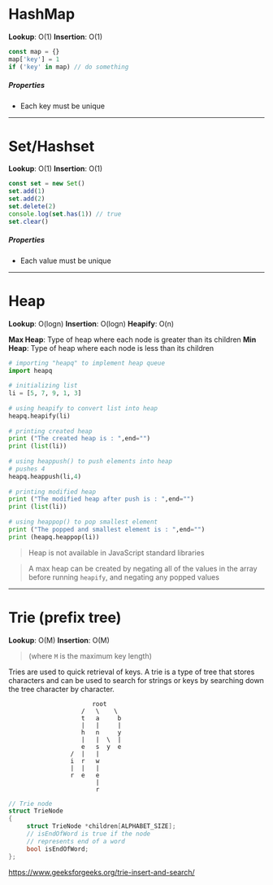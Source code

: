 # HashMap
**Lookup**: O(1)
**Insertion**: O(1)
```javascript
const map = {}
map['key'] = 1
if ('key' in map) // do something
```
##### Properties
* Each key must be unique

---

# Set/Hashset
**Lookup**: O(1)
**Insertion**: O(1)
```javascript
const set = new Set()
set.add(1)
set.add(2)
set.delete(2)
console.log(set.has(1)) // true
set.clear()
```
##### Properties
* Each value must be unique

---

# Heap
**Lookup**: O(logn)
**Insertion**: O(logn)
**Heapify**: O(n)

**Max Heap**: Type of heap where each node is greater than its children
**Min Heap**: Type of heap where each node is less than its children

```python
# importing "heapq" to implement heap queue
import heapq
  
# initializing list
li = [5, 7, 9, 1, 3]
  
# using heapify to convert list into heap
heapq.heapify(li)
  
# printing created heap
print ("The created heap is : ",end="")
print (list(li))
  
# using heappush() to push elements into heap
# pushes 4
heapq.heappush(li,4)
  
# printing modified heap
print ("The modified heap after push is : ",end="")
print (list(li))
  
# using heappop() to pop smallest element
print ("The popped and smallest element is : ",end="")
print (heapq.heappop(li))
```

> Heap is not available in JavaScript standard libraries

> A max heap can be created by negating all of the values in the array before running `heapify`, and negating any popped values

---

# Trie (prefix tree)

**Lookup**: O(M)
**Insertion**: O(M)

> (where `M` is the maximum key length)

Tries are used to quick retrieval of keys. A trie is a type of tree that stores characters and can be used to search for strings or keys by searching down the tree character by character.

```
                       root
                    /   \    \
                    t   a     b
                    |   |     |
                    h   n     y
                    |   |  \  |
                    e   s  y  e
                 /  |   |
                 i  r   w
                 |  |   |
                 r  e   e
                        |
                        r
```

```c
// Trie node 
struct TrieNode 
{ 
     struct TrieNode *children[ALPHABET_SIZE];
     // isEndOfWord is true if the node 
     // represents end of a word 
     bool isEndOfWord; 
}; 
```

https://www.geeksforgeeks.org/trie-insert-and-search/

